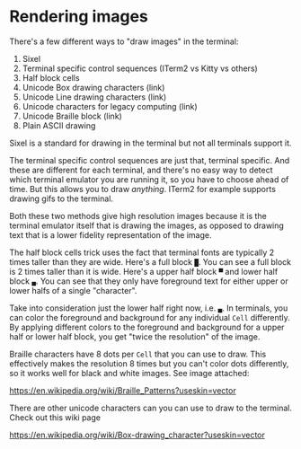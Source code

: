# Rendering images

There's a few different ways to "draw images" in the terminal:

1. Sixel
2. Terminal specific control sequences (ITerm2 vs Kitty vs others)
3. Half block cells
4. Unicode Box drawing characters (link)
5. Unicode Line drawing characters (link)
6. Unicode characters for legacy computing (link)
7. Unicode Braille block (link)
8. Plain ASCII drawing

Sixel is a standard for drawing in the terminal but not all terminals support it.

The terminal specific control sequences are just that, terminal specific. And these are different
for each terminal, and there's no easy way to detect which terminal emulator you are running it, so
you have to choose ahead of time. But this allows you to draw _anything_. ITerm2 for example
supports drawing gifs to the terminal.

Both these two methods give high resolution images because it is the terminal emulator itself that
is drawing the images, as opposed to drawing text that is a lower fidelity representation of the
image.

The half block cells trick uses the fact that terminal fonts are typically 2 times taller than they
are wide. Here's a full block `█`. You can see a full block is 2 times taller than it is wide.
Here's a upper half block `▀` and lower half block `▄`. You can see that they only have foreground
text for either upper or lower halfs of a single "character".

Take into consideration just the lower half right now, i.e. `▄`. In terminals, you can color the
foreground and background for any individual `Cell` differently. By applying different colors to the
foreground and background for a upper half or lower half block, you get "twice the resolution" of
the image.

Braille characters have 8 dots per `Cell` that you can use to draw. This effectively makes the
resolution 8 times but you can't color dots differently, so it works well for black and white
images. See image attached:

https://en.wikipedia.org/wiki/Braille_Patterns?useskin=vector

There are other unicode characters can you can use to draw to the terminal. Check out this wiki page

https://en.wikipedia.org/wiki/Box-drawing_character?useskin=vector
